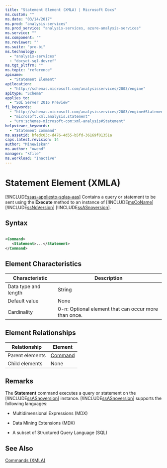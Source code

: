 ```yaml
---
title: "Statement Element (XMLA) | Microsoft Docs"
ms.custom: ""
ms.date: "03/14/2017"
ms.prod: "analysis-services"
ms.prod_service: "analysis-services, azure-analysis-services"
ms.service: ""
ms.component: ""
ms.reviewer: ""
ms.suite: "pro-bi"
ms.technology: 
  - "analysis-services"
  - "docset-sql-devref"
ms.tgt_pltfrm: ""
ms.topic: "reference"
apiname: 
  - "Statement Element"
apilocation: 
  - "http://schemas.microsoft.com/analysisservices/2003/engine"
apitype: "Schema"
applies_to: 
  - "SQL Server 2016 Preview"
f1_keywords: 
  - "http://schemas.microsoft.com/analysisservices/2003/engine#Statement"
  - "microsoft.xml.analysis.statement"
  - "urn:schemas-microsoft-com:xml-analysis#Statement"
helpviewer_keywords: 
  - "Statement command"
ms.assetid: bfedc03c-d476-4d55-b5fd-36169f01351a
caps.latest.revision: 14
author: "Minewiskan"
ms.author: "owend"
manager: "kfile"
ms.workload: "Inactive"
---
```

# Statement Element (XMLA)
[!INCLUDE[ssas-appliesto-sqlas-aas](../../../includes/ssas-appliesto-sqlas-aas.md)]
  Contains a query or statement to be sent using the **Execute** method to an instance of [!INCLUDE[msCoName](../../../includes/msconame-md.md)] [!INCLUDE[ssNoVersion](../../../includes/ssnoversion-md.md)] [!INCLUDE[ssASnoversion](../../../includes/ssasnoversion-md.md)].  
  
## Syntax  
  
```xml  
  
<Command>  
   <Statement>...</Statement>  
</Command>  
```  
  
## Element Characteristics  
  
|Characteristic|Description|  
|--------------------|-----------------|  
|Data type and length|String|  
|Default value|None|  
|Cardinality|0-n: Optional element that can occur more than once.|  
  
## Element Relationships  
  
|Relationship|Element|  
|------------------|-------------|  
|Parent elements|[Command](../../../analysis-services/xmla/xml-elements-properties/command-element-xmla.md)|  
|Child elements|None|  
  
## Remarks  
 The **Statement** command executes a query or statement on the [!INCLUDE[ssASnoversion](../../../includes/ssasnoversion-md.md)] instance. [!INCLUDE[ssASnoversion](../../../includes/ssasnoversion-md.md)] supports the following languages:  
  
-   Multidimensional Expressions (MDX)  
  
-   Data Mining Extensions (MDX)  
  
-   A subset of Structured Query Language (SQL)  
  
## See Also  
 [Commands &#40;XMLA&#41;](../../../analysis-services/xmla/xml-elements-commands/xml-elements-commands.md)  
  
  
